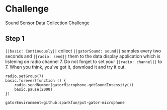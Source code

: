  # Challenge
Sound Sensor Data Collection Challenge

## Step 1
``||basic: Continuously||`` collect ``||gatorSound: sound||`` samples every two seconds and ``||radio: send||`` them 
to the data display application which is listening on radio channel 7. 
Do not forget to set your ``||radio: channel||`` to 7.
When you think, you've got it, download it and try it out.

```blocks
radio.setGroup(7)
basic.forever(function () {
    radio.sendNumber(gatorMicrophone.getSoundIntensity())
    basic.pause(2000)
})
```




```package
gatorEnvironment=github:sparkfun/pxt-gator-microphone
```
